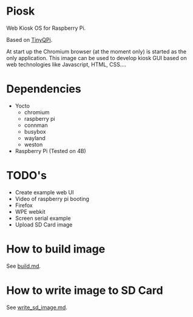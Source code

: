 # Piosk
Web Kiosk OS for Raspberry Pi.

Based on [TinyQPi](https://github.com/QingLee95/TinyQPi/tree/main).

At start up the Chromium browser (at the moment only) is started as the only application. This image can be used to develop kiosk GUI based on web technologies like Javascript, HTML, CSS....

# Dependencies
- Yocto
    - chromium
    - raspberry pi
    - connman
    - busybox
    - wayland
    - weston
- Raspberry Pi (Tested on 4B)

# TODO's
- Create example web UI
- Video of raspberry pi booting
- Firefox
- WPE webkit
- Screen serial example
- Upload SD Card image

# How to build image
See [build.md](./documentation//build.md).

# How to write image to SD Card
See [write_sd_image.md](./documentation/write_sd_image.md).
